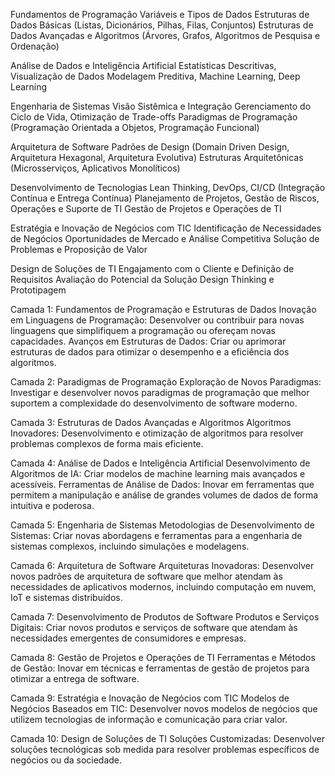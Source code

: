 Fundamentos de Programação
    Variáveis e Tipos de Dados
    Estruturas de Dados Básicas (Listas, Dicionários, Pilhas, Filas, Conjuntos)
    Estruturas de Dados Avançadas e Algoritmos (Árvores, Grafos, Algoritmos de Pesquisa e Ordenação)

Análise de Dados e Inteligência Artificial
    Estatísticas Descritivas, Visualização de Dados
    Modelagem Preditiva, Machine Learning, Deep Learning

Engenharia de Sistemas
    Visão Sistêmica e Integração
    Gerenciamento do Ciclo de Vida, Otimização de Trade-offs
    Paradigmas de Programação (Programação Orientada a Objetos, Programação Funcional)

Arquitetura de Software
    Padrões de Design (Domain Driven Design, Arquitetura Hexagonal, Arquitetura Evolutiva)
    Estruturas Arquitetônicas (Microsserviços, Aplicativos Monolíticos)

Desenvolvimento de Tecnologias
    Lean Thinking, DevOps, CI/CD (Integração Contínua e Entrega Contínua)
    Planejamento de Projetos, Gestão de Riscos, Operações e Suporte de TI
    Gestão de Projetos e Operações de TI
    
Estratégia e Inovação de Negócios com TIC
    Identificação de Necessidades de Negócios
    Oportunidades de Mercado e Análise Competitiva
    Solução de Problemas e Proposição de Valor

Design de Soluções de TI
    Engajamento com o Cliente e Definição de Requisitos
    Avaliação do Potencial da Solução
    Design Thinking e Prototipagem


Camada 1: Fundamentos de Programação e Estruturas de Dados
    Inovação em Linguagens de Programação: Desenvolver ou contribuir para novas linguagens que simplifiquem a programação ou ofereçam novas capacidades.
    Avanços em Estruturas de Dados: Criar ou aprimorar estruturas de dados para otimizar o desempenho e a eficiência dos algoritmos.

Camada 2: Paradigmas de Programação
    Exploração de Novos Paradigmas: Investigar e desenvolver novos paradigmas de programação que melhor suportem a complexidade do desenvolvimento de software moderno.

Camada 3: Estruturas de Dados Avançadas e Algoritmos
    Algoritmos Inovadores: Desenvolvimento e otimização de algoritmos para resolver problemas complexos de forma mais eficiente.

Camada 4: Análise de Dados e Inteligência Artificial
    Desenvolvimento de Algoritmos de IA: Criar modelos de machine learning mais avançados e acessíveis.
    Ferramentas de Análise de Dados: Inovar em ferramentas que permitem a manipulação e análise de grandes volumes de dados de forma intuitiva e poderosa.

Camada 5: Engenharia de Sistemas
    Metodologias de Desenvolvimento de Sistemas: Criar novas abordagens e ferramentas para a engenharia de sistemas complexos, incluindo simulações e modelagens.

Camada 6: Arquitetura de Software
    Arquiteturas Inovadoras: Desenvolver novos padrões de arquitetura de software que melhor atendam às necessidades de aplicativos modernos, incluindo computação em nuvem, IoT e sistemas distribuídos.

Camada 7: Desenvolvimento de Produtos de Software
    Produtos e Serviços Digitais: Criar novos produtos e serviços de software que atendam às necessidades emergentes de consumidores e empresas.

Camada 8: Gestão de Projetos e Operações de TI
    Ferramentas e Métodos de Gestão: Inovar em técnicas e ferramentas de gestão de projetos para otimizar a entrega de software.

Camada 9: Estratégia e Inovação de Negócios com TIC
    Modelos de Negócios Baseados em TIC: Desenvolver novos modelos de negócios que utilizem tecnologias de informação e comunicação para criar valor.

Camada 10: Design de Soluções de TI
    Soluções Customizadas: Desenvolver soluções tecnológicas sob medida para resolver problemas específicos de negócios ou da sociedade.